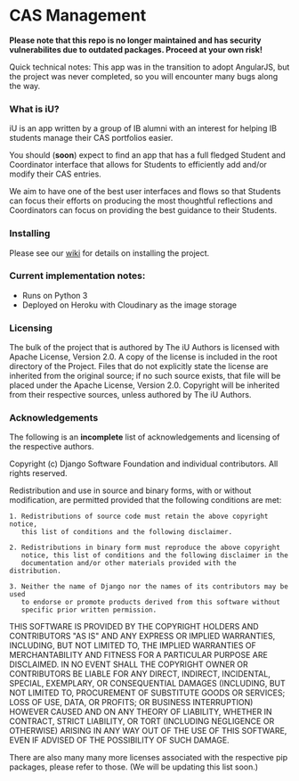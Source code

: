 CAS Management
===
**Please note that this repo is no longer maintained and has security vulnerabilites due to outdated packages. Proceed at your own risk!**

Quick technical notes: This app was in the transition to adopt AngularJS, but the project was never completed, so you will encounter many bugs along the way.

### What is iU?

iU is an app written by a group of IB alumni with an interest for helping IB
students manage their CAS portfolios easier.

You should (**soon**) expect to find an app that has a full fledged Student and Coordinator interface that allows for Students to efficiently add and/or modify their CAS entries.

We aim to have one of the best user interfaces and flows so that Students can focus their efforts on producing the most thoughtful reflections and Coordinators can focus on providing the best guidance to their Students.

### Installing

Please see our [wiki](https://github.com/kevinlee12/iU/wiki/Installing-the-Project-Locally) for details on installing the project.

### Current implementation notes:
- Runs on Python 3
- Deployed on Heroku with Cloudinary as the image storage

### Licensing
The bulk of the project that is authored by The iU Authors is licensed with Apache License, Version 2.0.
A copy of the license is included in the root directory of the Project. Files that do not explicitly state
the license are inherited from the original source; if no such source exists, that file will be placed
under the Apache License, Version 2.0. Copyright will be inherited from their respective sources, unless
authored by The iU Authors.

### Acknowledgements
The following is an **incomplete** list of acknowledgements and licensing of the respective authors.

Copyright (c) Django Software Foundation and individual contributors.
All rights reserved.

Redistribution and use in source and binary forms, with or without modification,
are permitted provided that the following conditions are met:

    1. Redistributions of source code must retain the above copyright notice,
       this list of conditions and the following disclaimer.

    2. Redistributions in binary form must reproduce the above copyright
       notice, this list of conditions and the following disclaimer in the
       documentation and/or other materials provided with the distribution.

    3. Neither the name of Django nor the names of its contributors may be used
       to endorse or promote products derived from this software without
       specific prior written permission.

THIS SOFTWARE IS PROVIDED BY THE COPYRIGHT HOLDERS AND CONTRIBUTORS "AS IS" AND
ANY EXPRESS OR IMPLIED WARRANTIES, INCLUDING, BUT NOT LIMITED TO, THE IMPLIED
WARRANTIES OF MERCHANTABILITY AND FITNESS FOR A PARTICULAR PURPOSE ARE
DISCLAIMED. IN NO EVENT SHALL THE COPYRIGHT OWNER OR CONTRIBUTORS BE LIABLE FOR
ANY DIRECT, INDIRECT, INCIDENTAL, SPECIAL, EXEMPLARY, OR CONSEQUENTIAL DAMAGES
(INCLUDING, BUT NOT LIMITED TO, PROCUREMENT OF SUBSTITUTE GOODS OR SERVICES;
LOSS OF USE, DATA, OR PROFITS; OR BUSINESS INTERRUPTION) HOWEVER CAUSED AND ON
ANY THEORY OF LIABILITY, WHETHER IN CONTRACT, STRICT LIABILITY, OR TORT
(INCLUDING NEGLIGENCE OR OTHERWISE) ARISING IN ANY WAY OUT OF THE USE OF THIS
SOFTWARE, EVEN IF ADVISED OF THE POSSIBILITY OF SUCH DAMAGE.

There are also many many more licenses associated with the respective pip packages, please
refer to those. (We will be updating this list soon.)
